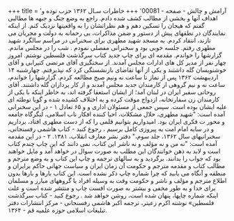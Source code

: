 +++
title = 'آرامش و چالش - صفحه - 00081'
+++
خاطرات سـال ۱۳۶۲ حزب توده و اهداف آنها و بخشی از مطالب کشف شده دادم. راجع به وضع جنگ و جبهه ها مطالبی گفتم که هیجان را تسکین دهم و هم نظراتشان را به واقعیتها نزدیک کنم. از اینکه نمایندگان در نطقهای پیش از دستور و ضمن مذاکرات، بی رحمانه به دولت و مجریان می تازند، انتقاد کردم. به مسجد شهید مطهری برای سخنرانی در مراسم سالگرد شهید مطهری رفتم. جلسه خوبی بود و سخنرانی مفصلی نمودم . شب را در مجلس ماندم. گزارشها را خواندم. مقدمه ای برای چاپ جدید کتاب سرگذشت فلسطین نوشتم. امروز چهار نفر از مدیر کل های ادارات مجلس آمدند. از سختگیری آقای مرتضی کتیرابی و آقای خوشنویسان گله داشتند و یکی از آنها تقاضای بازنشستگی کرد که نپذیرفتم. چهارشنبه ۱۴ اردیبهشت ۱۳۶۲ پس از نماز تا ساعت نه ونیم صبح مطالعه کردم. گزارشها را خواندم، ساعت نه و نیم گروهی از کارمندان جدید مجلس آمدند و از کار پردازان گله داشتند. آقای روحانی سفیر ایران در لبنان آمد؛ از ایشان استعفا گرفته اند، به خاطر اینکه با یکی از کارمندان زن سفارتخانه، ازدواج موقت کرده و به اختلاف کشیده شده و گویا توطئه ای علیه ایشان بوده است. سپس جمعی از مسئولان اداری و و ۶۵ تعادل ۱ - در این سخنرانی آمده است: "شهید مطهری، حلال مشکلات، احیا کننده افکار ناب اسلامی، لنگرگاه جامعه و محور ت فکری ایران بود. امیدواریم بتوانیم قلمی را که از دست مطهری افتاد، برداریم و در سایه امام امت به پیروزی کامل برسیم ، رجوع کنید - کتاب هاشمی رفسنجانی، سخنرانیهای سال ۱۳۶۲، جلد سوم،" دفتر نشر معارف انقلاب، ۱۳۸۱. ۲ - در این مقدمه آمده است: "نه من و نه مؤلف و نه ناشر این کتاب، نمی دانند که این چاپ چندم کتاب است و لابد به ذهن خوانندگان این مطلب به صورت سوال در خواهد آمد و مایل خواهند بود که جواب را بدانند. برگردید و به سالهای ترجمه و چاپ این کتاب و به وضع مترجم و مطالب کتاب و مقدمه مترجم و حکومت آن زمان ایران و سیاست جهانی حاکم برایران و منطقه و آنگاه می یابید که چرا شماره چاپ ذکر نشده است. این کتاب بارها و بارها بدون اطلاع مترجم و مؤلف و ناشر و حکومت وقت به وسیله افراد یا گروههای مبارز و مسلمان برای خدا و به طور مخفی و بیشتر به صورت افست چاپ و منتشر شده است و علت اینکه شماره چاپها، پنهان شده است، روشن خواهد شد . رجوع کنید - کتاب سرگذشت فلسطین» نوشته اکرم زعيتر، ترجمه اکبر هاشمی رفسنجانی - مرکز انتشارات دفتر تبلیغات اسلامی حوزه علمیه قم - ۱۳۶۴.